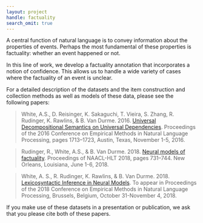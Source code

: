 ```yaml
---
layout: project
handle: factuality
search_omit: true
---
```


A central function of natural language is to convey information about the properties of events. Perhaps the most fundamental of these properties is factuality: whether an event happened or not.

In this line of work, we develop a factuality annotation that incorporates a notion of confidence. This allows us to handle a wide variety of cases where the factuality of an event is unclear.

For a detailed description of the datasets and the item construction and collection methods as well as models of these data, please see the following papers:

> White, A.S., D. Reisinger, K. Sakaguchi, T. Vieira, S. Zhang, R. Rudinger, K. Rawlins, & B. Van Durme. 2016. [Universal Decompositional Semantics on Universal Dependencies](https://aclweb.org/anthology/D16-1177). Proceedings of the 2016 Conference on Empirical Methods in Natural Language Processing, pages 1713–1723, Austin, Texas, November 1-5, 2016.

> Rudinger, R., White, A.S., & B. Van Durme. 2018. [Neural models of factuality](http://www.aclweb.org/anthology/N18-1067). Proceedings of NAACL-HLT 2018, pages 731–744. New Orleans, Louisiana, June 1-6, 2018.

> White, A. S., R. Rudinger, K. Rawlins, & B. Van Durme. 2018. [Lexicosyntactic Inference in Neural Models](https://arxiv.org/pdf/1808.06232). To appear in Proceedings of the 2018 Conference on Empirical Methods in Natural Language Processing, Brussels, Belgium, October 31-November 4, 2018.

If you make use of these datasets in a presentation or publication, we ask that you please cite both of these papers.
